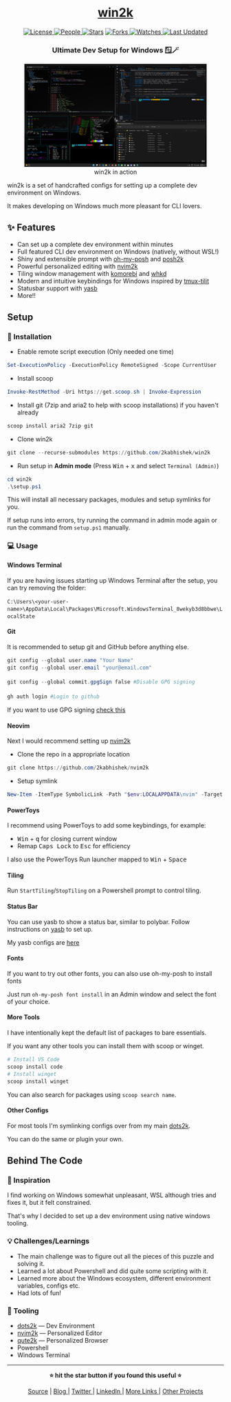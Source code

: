 <div align = "center">

<h1><a href="https://github.com/2kabhishek/win2k">win2k</a></h1>

<a href="https://github.com/2KAbhishek/win2k/blob/main/LICENSE">
<img alt="License" src="https://img.shields.io/github/license/2kabhishek/win2k?style=flat&color=eee&label="> </a>

<a href="https://github.com/2KAbhishek/win2k/graphs/contributors">
<img alt="People" src="https://img.shields.io/github/contributors/2kabhishek/win2k?style=flat&color=ffaaf2&label=People"> </a>

<a href="https://github.com/2KAbhishek/win2k/stargazers">
<img alt="Stars" src="https://img.shields.io/github/stars/2kabhishek/win2k?style=flat&color=98c379&label=Stars"></a>

<a href="https://github.com/2KAbhishek/win2k/network/members">
<img alt="Forks" src="https://img.shields.io/github/forks/2kabhishek/win2k?style=flat&color=66a8e0&label=Forks"> </a>

<a href="https://github.com/2KAbhishek/win2k/watchers">
<img alt="Watches" src="https://img.shields.io/github/watchers/2kabhishek/win2k?style=flat&color=f5d08b&label=Watches"> </a>

<a href="https://github.com/2KAbhishek/win2k/pulse">
<img alt="Last Updated" src="https://img.shields.io/github/last-commit/2kabhishek/win2k?style=flat&color=e06c75&label="> </a>

<h3>Ultimate Dev Setup for Windows 🪟🪄</h3>

<figure>
  <img src="images/screenshot.png" alt="win2k in action">
  <br/>
  <figcaption>win2k in action</figcaption>
</figure>

</div>

win2k is a set of handcrafted configs for setting up a complete dev environment on Windows.

It makes developing on Windows much more pleasant for CLI lovers.

## ✨ Features

- Can set up a complete dev environment within minutes
- Full featured CLI dev environment on Windows (natively, without WSL!)
- Shiny and extensible prompt with [oh-my-posh](https://ohmyposh.dev/) and [posh2k](https://github.com/2kabhishek/posh2k)
- Powerful personalized editing with [nvim2k](https://github.com/2kabhishek/nvim2k)
- Tiling window management with [komorebi](https://github.com/LGUG2Z/komorebi) and [whkd](https://github.com/LGUG2Z/whkd)
- Modern and intuitive keybindings for Windows inspired by [tmux-tilit](https://github.com/2kabhishek/tmux-tilit)
- Statusbar support with [yasb](https://github.com/denBot/yasb)
- More!!

## Setup

### 🚀 Installation

- Enable remote script execution (Only needed one time)

```powershell
Set-ExecutionPolicy -ExecutionPolicy RemoteSigned -Scope CurrentUser
```

- Install scoop

```powershell
Invoke-RestMethod -Uri https://get.scoop.sh | Invoke-Expression
```

- Install git (7zip and aria2 to help with scoop installations) if you haven't already

```powershell
scoop install aria2 7zip git
```

- Clone win2k

```powershell
git clone --recurse-submodules https://github.com/2kabhishek/win2k
```

- Run setup in **Admin mode** (Press <kbd>Win</kbd> + <kbd>x</kbd> and select `Terminal (Admin)`)

```powershell
cd win2k
.\setup.ps1
```

This will install all necessary packages, modules and setup symlinks for you.

If setup runs into errors, try running the command in admin mode again or run the command from `setup.ps1` manually.

### 💻 Usage

#### Windows Terminal

If you are having issues starting up Windows Terminal after the setup, you can try removing the folder:

`C:\Users\<your-user-name>\AppData\Local\Packages\Microsoft.WindowsTerminal_8wekyb3d8bbwe\LocalState`

#### Git

It is recommended to setup git and GitHub before anything else.

```powershell
git config --global user.name "Your Name"
git config --global user.email "your@email.com"

git config --global commit.gpgSign false #Disable GPG signing

gh auth login #Login to github
```

If you want to use GPG signing [check this](https://docs.github.com/en/authentication/managing-commit-signature-verification/adding-a-new-gpg-key-to-your-github-account)

#### Neovim

Next I would recommend setting up [nvim2k](https://github.com/2kabhishek/nvim2k)

- Clone the repo in a appropriate location

```powershell
git clone https://github.com/2kabhishek/nvim2k
```

- Setup symlink

```powershell
New-Item -ItemType SymbolicLink -Path "$env:LOCALAPPDATA\nvim" -Target "$PWD\nvim2k" -Force
```

#### PowerToys

I recommend using PowerToys to add some keybindings, for example:

- <kbd>Win</kbd> + <kbd>q</kbd> for closing current window
- Remap <kbd>Caps Lock</kbd> to <kbd>Esc</kbd> for efficiency

I also use the PowerToys Run launcher mapped to <kbd>Win</kbd> + <kbd>Space</kbd>

#### Tiling

Run `StartTiling`/`StopTiling` on a Powershell prompt to control tiling.

#### Status Bar

You can use yasb to show a status bar, similar to polybar.
Follow instructions on [yasb](https://github.com/denBot/yasb) to set up.

My yasb configs are [here](https://github.com/2KAbhishek/win2k/tree/main/config/yasb)

#### Fonts

If you want to try out other fonts, you can also use oh-my-posh to install fonts

Just run `oh-my-posh font install` in an Admin window and select the font of your choice.

#### More Tools

I have intentionally kept the default list of packages to bare essentials.

If you want any other tools you can install them with scoop or winget.

```powershell
# Install VS Code
scoop install code
# Install winget
scoop install winget
```

You can also search for packages using `scoop search name`.

#### Other Configs

For most tools I'm symlinking configs over from my main [dots2k](https://github.com/2kabhishek/dots2k).

You can do the same or plugin your own.

## Behind The Code

### 🌈 Inspiration

I find working on Windows somewhat unpleasant, WSL although tries and fixes it, but it felt constrained.

That's why I decided to set up a dev environment using native windows tooling.

### 💡 Challenges/Learnings

- The main challenge was to figure out all the pieces of this puzzle and solving it.
- Learned a lot about Powershell and did quite some scripting with it.
- Learned more about the Windows ecosystem, different environment variables, configs etc.
- Had lots of fun!

### 🧰 Tooling

- [dots2k](https://github.com/2kabhishek/dots2k) — Dev Environment
- [nvim2k](https://github.com/2kabhishek/nvim2k) — Personalized Editor
- [qute2k](https://github.com/2kabhishek/qute2k) — Personalized Browser
- Powershell
- Windows Terminal

<hr>

<div align="center">

<strong>⭐ hit the star button if you found this useful ⭐</strong><br>

<a href="https://github.com/2KAbhishek/win2k">Source</a>
| <a href="https://2kabhishek.github.io/blog" target="_blank">Blog </a>
| <a href="https://twitter.com/2kabhishek" target="_blank">Twitter </a>
| <a href="https://linkedin.com/in/2kabhishek" target="_blank">LinkedIn </a>
| <a href="https://2kabhishek.github.io/links" target="_blank">More Links </a>
| <a href="https://2kabhishek.github.io/projects" target="_blank">Other Projects </a>

</div>

